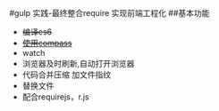 #gulp 实践-最终整合require 实现前端工程化
##基本功能
+ ~~编译es6~~
+ ~~[使用compass](https://www.npmjs.com/package/gulp-compass)~~
+ watch
+ 浏览器及时刷新,自动打开浏览器
+ 代码合并压缩 加文件指纹
+ 替换文件
+ 配合requirejs，r.js

